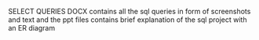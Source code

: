 SELECT QUERIES DOCX contains all the sql queries in form of screenshots and text and the ppt files contains brief explanation of 
the sql project with an ER diagram

